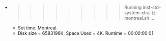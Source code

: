 * >>>>>>>>> Running inst-std-system-xtra-tz-montreal.sh ...
  * Set time: Montreal.
  * Disk size = 6583196K. Space Used = 4K. Runtime = 00:00:00:01.
